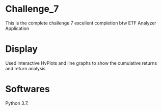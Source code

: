 # Challenge_7
This is the complete challenge 7 excellent completion btw
ETF Analyzer Application
# Display
Used interactive HvPlots and line graphs to show the cumulative returns and return analysis.


# Softwares
Python 3.7.


